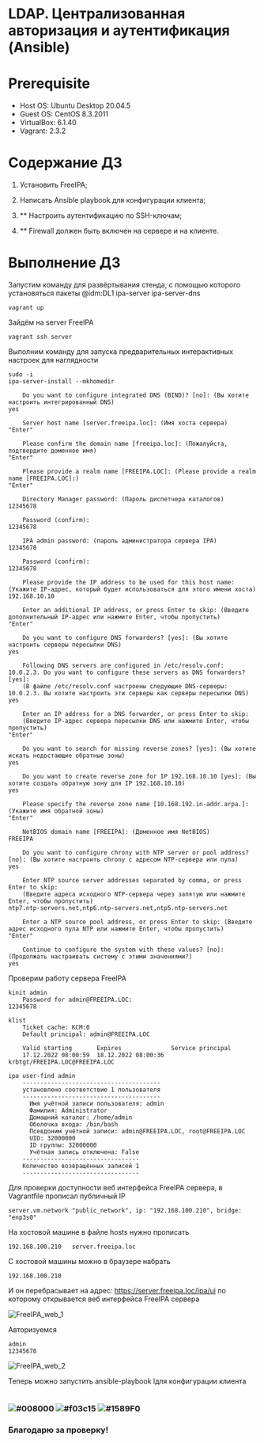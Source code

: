 # LDAP. Централизованная авторизация и аутентификация (Ansible)

# **Prerequisite**

- Host OS: Ubuntu Desktop 20.04.5
- Guest OS: CentOS 8.3.2011
- VirtualBox: 6.1.40
- Vagrant: 2.3.2

# **Содержание ДЗ**

1. Установить FreeIPA;

2. Написать Ansible playbook для конфигурации клиента;

3. ** Настроить аутентификацию по SSH-ключам;

4. ** Firewall должен быть включен на сервере и на клиенте.

# **Выполнение ДЗ**

Запустим команду для развёртывания стенда, с помощью которого установяться пакеты @idm:DL1 ipa-server ipa-server-dns
```
vagrant up
```

Зайдём на server FreeIPA
```
vagrant ssh server
```

Выполним команду для запуска предварительных интерактивных настроек для наглядности
```
sudo -i
ipa-server-install --mkhomedir

	Do you want to configure integrated DNS (BIND)? [no]: (Вы хотите настроить интегрированный DNS)
yes

	Server host name [server.freeipa.loc]: (Имя хоста сервера)
"Enter"

	Please confirm the domain name [freeipa.loc]: (Пожалуйста, подтвердите доменное имя)
"Enter"

	Please provide a realm name [FREEIPA.LOC]: (Please provide a realm name [FREEIPA.LOC]:)
"Enter"

	Directory Manager password: (Пароль диспетчера каталогов)
12345678

	Password (confirm):
12345678

	IPA admin password: (пароль администратора сервера IPA)
12345678

	Password (confirm):
12345678

	Please provide the IP address to be used for this host name: (Укажите IP-адрес, который будет использоваться для этого имени хоста)
192.168.10.10

	Enter an additional IP address, or press Enter to skip: (Введите дополнительный IP-адрес или нажмите Enter, чтобы пропустить)
"Enter"

	Do you want to configure DNS forwarders? [yes]: (Вы хотите настроить серверы пересылки DNS)
yes

	Following DNS servers are configured in /etc/resolv.conf: 10.0.2.3. Do you want to configure these servers as DNS forwarders? [yes]:
	(В файле /etc/resolv.conf настроены следующие DNS-серверы: 10.0.2.3. Вы хотите настроить эти серверы как серверы пересылки DNS)
yes

	Enter an IP address for a DNS forwarder, or press Enter to skip: 
	(Введите IP-адрес сервера пересылки DNS или нажмите Enter, чтобы пропустить)
"Enter"

	Do you want to search for missing reverse zones? [yes]: (Вы хотите искать недостающие обратные зоны)
yes

	Do you want to create reverse zone for IP 192.168.10.10 [yes]: (Вы хотите создать обратную зону для IP 192.168.10.10)
yes

	Please specify the reverse zone name [10.168.192.in-addr.arpa.]: (Укажите имя обратной зоны)
"Enter"

	NetBIOS domain name [FREEIPA]: (Доменное имя NetBIOS)
FREEIPA

	Do you want to configure chrony with NTP server or pool address? [no]: (Вы хотите настроить chrony с адресом NTP-сервера или пула)
yes

	Enter NTP source server addresses separated by comma, or press Enter to skip: 
	(Введите адреса исходного NTP-сервера через запятую или нажмите Enter, чтобы пропустить)
ntp7.ntp-servers.net,ntp6.ntp-servers.net,ntp5.ntp-servers.net

	Enter a NTP source pool address, or press Enter to skip: (Введите адрес исходного пула NTP или нажмите Enter, чтобы пропустить)
"Enter"

	Continue to configure the system with these values? [no]: (Продолжать настраивать систему с этими значениями?)
yes
```

Проверим работу сервера FreeIPA
```
kinit admin
	Password for admin@FREEIPA.LOC:
12345678

klist
	Ticket cache: KCM:0
	Default principal: admin@FREEIPA.LOC

	Valid starting       Expires              Service principal
	17.12.2022 08:00:59  18.12.2022 08:00:36  krbtgt/FREEIPA.LOC@FREEIPA.LOC
	
ipa user-find admin
	---------------------------------------
	установлено соответствие 1 пользователя
	---------------------------------------
	  Имя учётной записи пользователя: admin
	  Фамилия: Administrator
	  Домашний каталог: /home/admin
	  Оболочка входа: /bin/bash
	  Псевдоним учётной записи: admin@FREEIPA.LOC, root@FREEIPA.LOC
	  UID: 32000000
	  ID группы: 32000000
	  Учётная запись отключена: False
	---------------------------------
	Количество возвращённых записей 1
	---------------------------------
```

Для проверки доступности веб интерфейса FreeIPA сервера, в Vagrantfile прописал публичный IP
```
server.vm.network "public_network", ip: "192.168.100.210", bridge: "enp3s0"
```

На хостовой машине в файле hosts нужно прописать
```
192.168.100.210   server.freeipa.loc
```

С хостовой машины можно в браузере набрать
```
192.168.100.210
```

И он перебрасывает на адрес: https://server.freeipa.loc/ipa/ui по которому открывается веб интерфейса FreeIPA сервера

![FreeIPA_web_1](https://github.com/andrey21x6/dz-otus/blob/main/LDAP/scrin/FreeIPA_web_1.jpg)

Авторизуемся
```
admin
12345678
```

![FreeIPA_web_2](https://github.com/andrey21x6/dz-otus/blob/main/LDAP/scrin/FreeIPA_web_2.jpg)

Теперь можно запустить ansible-playbook lдля конфигурации клиента
```

``` 
















### ![#008000](https://placehold.co/15x15/008000/008000.png) ![#f03c15](https://placehold.co/15x15/f03c15/f03c15.png) ![#1589F0](https://placehold.co/15x15/1589F0/1589F0.png)
### Благодарю за проверку!
